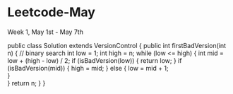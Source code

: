 # Leetcode-May
Week 1, May 1st - May 7th

public class Solution extends VersionControl {
    public int firstBadVersion(int n) {
        // binary search
        int low = 1;
        int high = n;
        while (low <= high) {
            int mid = low + (high - low) / 2; 
            if (isBadVersion(low)) {
                return low;
            }
            if (isBadVersion(mid)) {
                high = mid;
            }
            else {
                low = mid + 1;   
            }            
        }
        return n;
    }
}  
